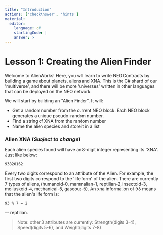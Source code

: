 ```yaml
---
title: "Introduction"
actions: ['checkAnswer', 'hints']
material: 
  editor:
    language: c#
    startingCode: |
    answer: > 
---
```


# Lesson 1: Creating the Alien Finder

Welcome to AlienWorks! Here, you will learn to write NEO Contracts by building a game about planets, aliens and XNA. This is the C# shard of our 'multiverse', and there will be more 'universes' written in other languages that can be deployed on the NEO network. 

We will start by building an "Alien Finder". It will:

- Get a random number from the current NEO block. Each NEO block generates a unique pseudo-random number. 
- Find a string of XNA from the random number
- Name the alien species and store it in a list

### Alien XNA (*Subject to change*)

Each alien species found will have an 8-digit integer representing its 'XNA'. Just like below: 

```
93820162
```

Every two digits correspond to an attribute of the Alien. For example, the first two digits correspond to the 'life form' of the alien. There are currently 7 types of aliens, (humanoid-0, mammalian-1, reptilian-2, insectoid-3, molluskoid-4, mechanical-5, gaseous-6). An xna information of 93 means that the alien's life form is: 

```
93 % 7 = 2
```

-- reptilian. 


> Note: other 3 attributes are currently: Strength(digits 3-4), Speed(digits 5-6), and Weight(digits 7-8)